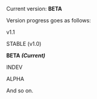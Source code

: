 Current version: **BETA**





Version progress goes as follows:

v1.1

STABLE (v1.0)

**BETA *(Current)***

INDEV

ALPHA

And so on.
